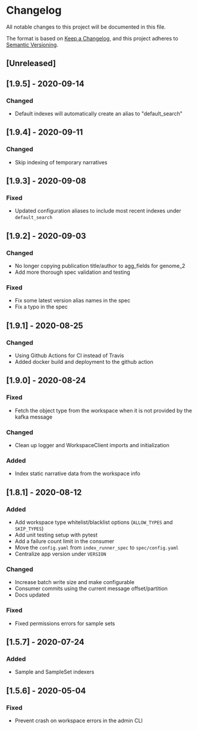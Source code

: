 # Changelog
All notable changes to this project will be documented in this file.

The format is based on [Keep a Changelog](https://keepachangelog.com/en/1.0.0/),
and this project adheres to [Semantic Versioning](https://semver.org/spec/v2.0.0.html).

## [Unreleased]

## [1.9.5] - 2020-09-14
### Changed
- Default indexes will automatically create an alias to "default_search"

## [1.9.4] - 2020-09-11
### Changed
- Skip indexing of temporary narratives

## [1.9.3] - 2020-09-08
### Fixed
- Updated configuration aliases to include most recent indexes under `default_search`

## [1.9.2] - 2020-09-03
### Changed
- No longer copying publication title/author to agg_fields for genome_2
- Add more thorough spec validation and testing

### Fixed
- Fix some latest version alias names in the spec
- Fix a typo in the spec

## [1.9.1] - 2020-08-25
### Changed
- Using Github Actions for CI instead of Travis
- Added docker build and deployment to the github action

## [1.9.0] - 2020-08-24
### Fixed
- Fetch the object type from the workspace when it is not provided by the kafka message

### Changed
- Clean up logger and WorkspaceClient imports and initialization

### Added
- Index static narrative data from the workspace info

## [1.8.1] - 2020-08-12
### Added
- Add workspace type whitelist/blacklist options (`ALLOW_TYPES` and `SKIP_TYPES`)
- Add unit testing setup with pytest
- Add a failure count limit in the consumer
- Move the `config.yaml` from `index_runner_spec` to `spec/config.yaml`
- Centralize app version under `VERSION`

### Changed
- Increase batch write size and make configurable
- Consumer commits using the current message offset/partition
- Docs updated

### Fixed
- Fixed permissions errors for sample sets

## [1.5.7] - 2020-07-24
### Added
- Sample and SampleSet indexers

## [1.5.6] - 2020-05-04
### Fixed
- Prevent crash on workspace errors in the admin CLI
